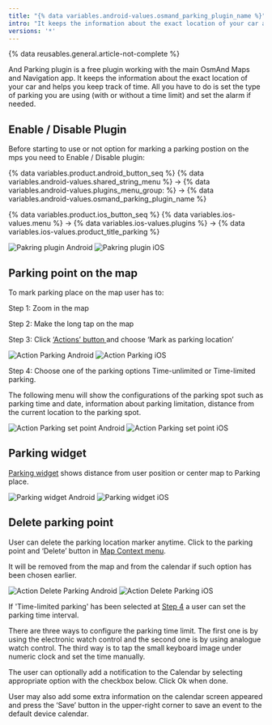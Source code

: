 ```yaml
---
title: "{% data variables.android-values.osmand_parking_plugin_name %}"
intro: "It keeps the information about the exact location of your car and helps you keep track of time."
versions: '*'
---
```

{% data reusables.general.article-not-complete %}

And Parking plugin is a free plugin working with the main OsmAnd Maps and Navigation app. It keeps the information about the exact location of your car and helps you keep track of time. All you have to do is set the type of parking you are using (with or without a time limit) and set the alarm if needed.


## Enable / Disable Plugin

Before starting to use or not option for marking a parking postion on the mps you need to Enable / Disable plugin:

{% data variables.product.android_button_seq %} {% data variables.android-values.shared_string_menu %} → {% data variables.android-values.plugins_menu_group: %} → {% data variables.android-values.osmand_parking_plugin_name %}

{% data variables.product.ios_button_seq %} {% data variables.ios-values.menu %} → {% data variables.ios-values.plugins %} → {% data variables.ios-values.product_title_parking %}

![Pakring plugin Android](/assets/images/plugins/parking/parking_plugin_android.png) ![Pakring plugin iOS](/assets/images/plugins/parking/parking_plugin_ios.png)


## Parking point on the map

To mark parking place on the map user has to:

Step 1: Zoom in the map 

Step 2: Make the long tap on the map  

Step 3: Click [‘Actions’ button ](/osmand/map/map-context-menu#-add--delete-parking-point) and choose ‘Mark as parking location’ 

![Action Parking Android](/assets/images/map/action_parking_android.png) ![Action Parking iOS](/assets/images/map/action_parking_ios.png)

Step 4: Choose one of the parking options Time-unlimited or Time-limited parking.

The following menu will show the configurations of the parking spot such as parking time and date, information about parking limitation, distance from the current location to the parking spot.

![Action Parking set point Android](/assets/images/plugins/parking/parking_set_android.png) ![Action Parking set point iOS](/assets/images/plugins/parking/parking_set_ios.png)

## Parking widget 

[Parking widget](/osmand/widgets/info-widgets#-parking-widget) shows distance from user position or center map to Parking place.

![Parking widget Android](/assets/images/plugins/parking/parking_widget_android.png) ![Parking widget iOS](/assets/images/plugins/parking/parking_widget_ios.png)

## Delete parking point

User can delete the parking location marker anytime. Click to the parking point and ‘Delete’ button in [Map Context menu](/osmand/map/map-context-menu#-add--delete-parking-point).

It will be removed from the map and from the calendar if such option has been chosen earlier.

![Action Delete Parking Android](/assets/images/map/context_menu_limited_parking.png) ![Action Delete Parking iOS](/assets/images/map/context_menu_limited_parking_ios.png)

If 'Time-limited parking' has been selected at [Step 4]() a user can set the parking time interval.

There are three ways to configure the parking time limit. The first one is by using the electronic watch control and the second one is by using analogue watch control. The third way is to tap the small keyboard image under numeric clock and set the time manually.

The user can optionally add a notification to the Calendar by selecting appropriate option with the checkbox below. Click Ok when done.

User may also add some extra information on the calendar screen appeared and press the ‘Save’ button in the upper-right corner to save an event to the default device calendar.
